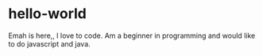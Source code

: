 # hello-world
Emah is here,, I love to code. Am a beginner in programming and would like to do javascript and java.
